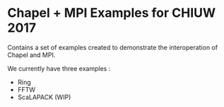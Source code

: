 # Chapel + MPI Examples for CHIUW 2017

Contains a set of examples created to demonstrate the
interoperation of Chapel and MPI.

We currently have three examples :
  * Ring 
  * FFTW
  * ScaLAPACK (WIP)
  

